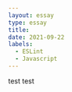 ```yaml
---
layout: essay
type: essay
title:
date: 2021-09-22
labels:
  - ESLint 
  - Javascript
---
```


test test 
